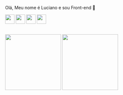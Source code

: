 Olá, Meu nome é Luciano e sou Front-end 🤙

<div style="Display: inline_block">

  <img height="30rem" src="https://img.shields.io/badge/HTML5-E34F26?style=for-the-badge&logo=html5&logoColor=white" />
  <img height="30rem" src="https://img.shields.io/badge/CSS3-1572B6?style=for-the-badge&logo=css3&logoColor=white" />
  <img height="30rem" src="https://img.shields.io/badge/JavaScript-323330?style=for-the-badge&logo=javascript&logoColor=F7DF1E" />
  <img height="30rem" src="https://img.shields.io/badge/React-20232A?style=for-the-badge&logo=react&logoColor=61DAFB" />  

</div><br/>


<div>

  <img height="180em" src="https://github-readme-stats.vercel.app/api?username=RithonBR&theme=dracula&show_icons=true&hide_border=false&count_private=true" />  <img height="180em" src="https://github-readme-stats.vercel.app/api/top-langs/?username=RithonBR&theme=dracula&show_icons=true&hide_border=false&layout=compact" />


</div>

